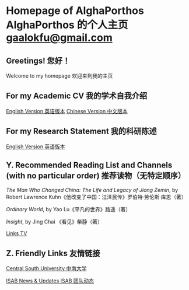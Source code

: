 # Homepage of AlghaPorthos AlghaPorthos 的个人主页 gaalokfu@gmail.com 

## Greetings!  您好！

Welcome to my homepage 欢迎来到我的主页

## For my Academic CV 我的学术自我介绍

[English Version 英语版本](https://alghaporthos.github.io/Intro_English)
[Chinese Version 中文版本](https://alghaporthos.github.io/Intro_Chinese)

## For my Research Statement 我的科研陈述

[English Version 英语版本](https://alghaporthos.github.io/research_statement)


## Y. Recommended Reading List and Channels (with no particular order) 推荐读物（无特定顺序）

_The Man Who Changed China: The Life and Legacy of Jiang Zemin_, by Robert Lawrence Kuhn《他改变了中国：江泽民传》罗伯特·劳伦斯·库恩（著）

_Ordinary World_, by Yao Lu《平凡的世界》路遥（著）

_Insight_, by Jing Chai 《看见》柴静（著） 

[Links TV](https://www.youtube.com/@linksphotograph)

## Z. Friendly Links 友情链接

[Central South University 中南大学](https://www.csu.edu.cn/)

[ISAB News & Updates ISAB 团队动态](http://isab.run/)


